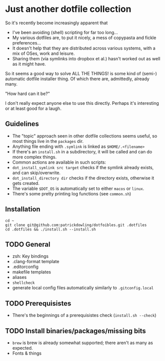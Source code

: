 # Just another dotfile collection
So it's recently become increasingly apparent that
- I've been avoiding (shell) scripting for far too long...
- My various dotfiles are, to put it nicely, a mess of copypasta and fickle preferences...
- It doesn't help that they are distributed across various systems, with a mix of OSes, work and leisure.
- Sharing them (via symlinks into dropbox et al.) hasn't worked out as well as it might have.

So it seems a good way to solve ALL THE THINGS! is some kind of (semi-) automatic dotfile installer thing. Of which there are, admittedly, already many.

"How hard can it be?"

I don't really expect anyone else to use this directly. Perhaps it's interesting or at least good for a laugh.

## Guidelines
- The "topic" approach seen in other dotfile collections seems useful, so most things live in the `packages` dir.
- Anything file ending with `.symlink` is linked as `$HOME/.<filename>`
- If there's an `install.sh` in a subdirectory, it will be called and can do more complex things.
- Common actions are available in such scripts:
 - `dot_install_symlink src target` checks if the symlink already exists, and can skip/overwrite.
 - `dot_install_directory dir` checks if the directory exists, otherwise it gets created.
- The variable `$DOT_OS` is automatically set to either `macos` or `linux`.
- There's some pretty printing log functions (see `common.sh`)

## Installation
```
cd ~
git clone git@github.com:patrickdowling/dotfoibles.git .dotfiles
cd .dotfiles && ./install.sh --install.sh
```

## TODO General
- zsh: Key bindings
- .clang-format template
- .editorconfig
- makefile templates
- aliases
- `shellcheck`
- generate local config files automatically similarly to `.gitconfig.local`

## TODO Prerequisistes
- There's the beginnings of a prerequisistes check (`install.sh --check`)

## TODO Install binaries/packages/missing bits
- `brew` is brew is already somewhat supported; there aren't as many as expected.
- Fonts & things
